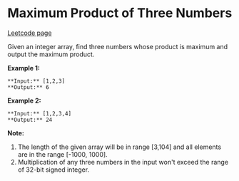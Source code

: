 # Maximum Product of Three Numbers
[Leetcode page](https://leetcode.com/problems/maximum-product-of-three-numbers/description)

Given an integer array, find three numbers whose product is maximum and output
the maximum product.

**Example 1:**  

    
    
    **Input:** [1,2,3]
    **Output:** 6
    

**Example 2:**  

    
    
    **Input:** [1,2,3,4]
    **Output:** 24
    

**Note:**  

  1. The length of the given array will be in range [3,104] and all elements are in the range [-1000, 1000].
  2. Multiplication of any three numbers in the input won't exceed the range of 32-bit signed integer.

